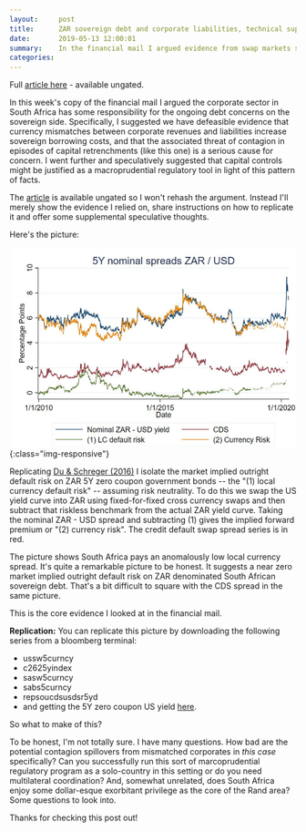 ```yaml
---
layout:     post
title:      ZAR sovereign debt and corporate liabilities, technical supplement
date:       2019-05-13 12:00:01
summary:    In the financial mail I argued evidence from swap markets suggests currency mismatches between revenues and liabilities in South Africa's corporate sector are responsible for some of RSA's sovereign debt woes.
categories: 
---
```


Full [article here](https://www.businesslive.co.za/fm/money-and-investing/2020-05-14-corporate-sas-role-in-debt-crisis/) - available ungated.

In this week's copy of the financial mail I argued the corporate sector in South Africa has some responsibility for the ongoing debt concerns on the sovereign side. Specifically, I suggested we have defeasible evidence that currency mismatches between corporate revenues and liabilities increase sovereign borrowing costs, and that the associated threat of contagion in episodes of capital retrenchments (like this one) is a serious cause for concern. I went further and speculatively suggested that capital controls might be justified as a macroprudential regulatory tool in light of this pattern of facts.

The [article](https://www.businesslive.co.za/fm/money-and-investing/2020-05-14-corporate-sas-role-in-debt-crisis/) is available ungated so I won't rehash the argument. Instead I'll merely show the evidence I relied on, share instructions on how to replicate it and offer some supplemental speculative thoughts. 

Here's the picture:

![zar5yspreads](/assets/ZAR_5Y_spreads_CDS_vWebsite.jpg){:class="img-responsive"}

Replicating [Du & Schreger (2016)](https://onlinelibrary.wiley.com/doi/abs/10.1111/jofi.12389) I isolate the market implied outright default risk on ZAR 5Y zero coupon government bonds -- the "(1) local currency default risk" -- assuming risk neutrality. To do this we swap the US yield curve into ZAR using fixed-for-fixed cross currency swaps and then subtract that riskless benchmark from the actual ZAR yield curve. Taking the nominal ZAR - USD spread and subtracting (1) gives the implied forward premium or "(2) currency risk". The credit default swap spread series is in red.

The picture shows South Africa pays an anomalously low local currency spread. It's quite a remarkable picture to be honest. It suggests a near zero market implied outright default risk on ZAR denominated South African sovereign debt. That's a bit difficult to square with the CDS spread in the same picture. 

This is the core evidence I looked at in the financial mail.

**Replication:** You can replicate this picture by downloading the following series from a bloomberg terminal: 

* ussw5curncy 
* c2625yindex 
* sasw5curncy 
* sabs5curncy 
* repsoucdsusdsr5yd 
* and getting the 5Y zero coupon US yield [here](https://www.federalreserve.gov/data/nominal-yield-curve.htm).

So what to make of this? 

To be honest, I'm not totally sure. I have many questions. How bad are the potential contagion spillovers from mismatched corporates in *this case* specifically? Can you successfully run this sort of marcoprudential regulatory program as a solo-country in this setting or do you need multilateral coordination? And, somewhat unrelated, does South Africa enjoy some dollar-esque exorbitant privilege as the core of the Rand area? Some questions to look into. 

Thanks for checking this post out!
